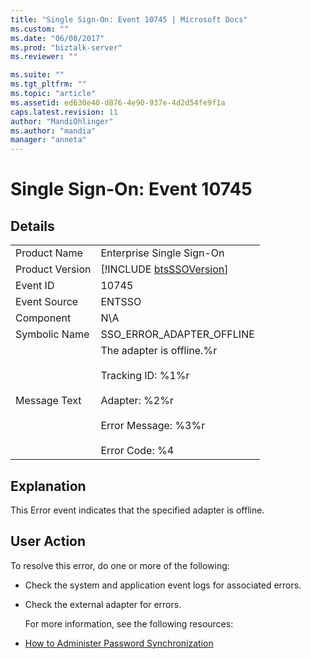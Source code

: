 ```yaml
---
title: "Single Sign-On: Event 10745 | Microsoft Docs"
ms.custom: ""
ms.date: "06/08/2017"
ms.prod: "biztalk-server"
ms.reviewer: ""

ms.suite: ""
ms.tgt_pltfrm: ""
ms.topic: "article"
ms.assetid: ed630e40-d876-4e90-937e-4d2d54fe9f1a
caps.latest.revision: 11
author: "MandiOhlinger"
ms.author: "mandia"
manager: "anneta"
---
```

# Single Sign-On: Event 10745
## Details  

|                 |                                                                                                                                              |
|-----------------|----------------------------------------------------------------------------------------------------------------------------------------------|
|  Product Name   |                                                          Enterprise Single Sign-On                                                           |
| Product Version |                                         [!INCLUDE [btsSSOVersion](../includes/btsssoversion-md.md)]                                          |
|    Event ID     |                                                                    10745                                                                     |
|  Event Source   |                                                                    ENTSSO                                                                    |
|    Component    |                                                                     N\A                                                                      |
|  Symbolic Name  |                                                          SSO_ERROR_ADAPTER_OFFLINE                                                           |
|  Message Text   | The adapter is offline.%r<br /><br /> Tracking ID: %1%r<br /><br /> Adapter: %2%r<br /><br /> Error Message: %3%r<br /><br /> Error Code: %4 |

## Explanation  
 This Error event indicates that the specified adapter is offline.  

## User Action  
 To resolve this error, do one or more of the following:  

- Check the system and application event logs for associated errors.  

- Check the external adapter for errors.  

  For more information, see the following resources:  

- [How to Administer Password Synchronization](../core/how-to-administer-password-synchronization.md)
